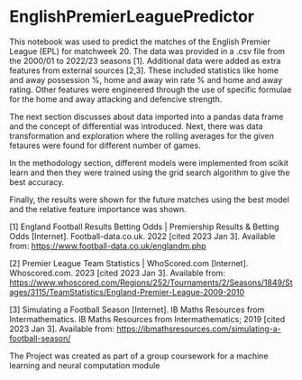 # EnglishPremierLeaguePredictor
This notebook was used to predict the matches of the English Premier League (EPL) for matchweek 20. The data was provided in a .csv file from the 2000/01 to 2022/23 seasons [1]. Additional data were added as extra features from external sources [2,3]. These included statistics like home and away possession %, home and away win rate % and home and away rating. Other features were engineered through the use of specific formulae for the home and away attacking and defencive strength.

The next section discusses about data imported into a pandas data frame and the concept of differential was introduced. Next, there was data transformation and exploration where the rolling averages for the given fetaures were found for different number of games.

In the methodology section, different models were implemented from scikit learn and then they were trained using the grid search algorithm to give the best accuracy.

Finally, the results were shown for the future matches using the best model and the relative feature importance was shown.

[1] England Football Results Betting Odds | Premiership Results & Betting Odds [Internet]. Football-data.co.uk. 2022 [cited 2023 Jan 3]. Available from: https://www.football-data.co.uk/englandm.php

[2] Premier League Team Statistics | WhoScored.com [Internet]. Whoscored.com. 2023 [cited 2023 Jan 3]. Available from: https://www.whoscored.com/Regions/252/Tournaments/2/Seasons/1849/Stages/3115/TeamStatistics/England-Premier-League-2009-2010

[3] Simulating a Football Season [Internet]. IB Maths Resources from Intermathematics. IB Maths Resources from Intermathematics; 2019 [cited 2023 Jan 3]. Available from: https://ibmathsresources.com/simulating-a-football-season/

The Project was created as part of a group coursework for a machine learning and neural computation module
